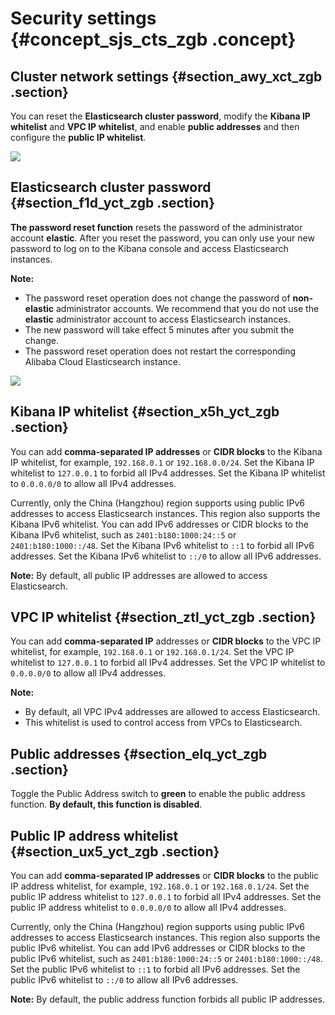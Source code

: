 # Security settings {#concept_sjs_cts_zgb .concept}

## Cluster network settings {#section_awy_xct_zgb .section}

You can reset the **Elasticsearch cluster password**, modify the **Kibana IP whitelist** and **VPC IP whitelist**, and enable **public addresses** and then configure the **public IP whitelist**.

![](http://static-aliyun-doc.oss-cn-hangzhou.aliyuncs.com/assets/img/134295/155350204540173_en-US.png)

## Elasticsearch cluster password {#section_f1d_yct_zgb .section}

**The password reset function** resets the password of the administrator account **elastic**. After you reset the password, you can only use your new password to log on to the Kibana console and access Elasticsearch instances.

**Note:** 

-   The password reset operation does not change the password of **non-elastic** administrator accounts. We recommend that you do not use the **elastic** administrator account to access Elasticsearch instances.
-   The new password will take effect 5 minutes after you submit the change.
-   The password reset operation does not restart the corresponding Alibaba Cloud Elasticsearch instance.

![](http://static-aliyun-doc.oss-cn-hangzhou.aliyuncs.com/assets/img/134295/155350204540174_en-US.jpg)

## Kibana IP whitelist {#section_x5h_yct_zgb .section}

You can add **comma-separated IP addresses** or **CIDR blocks** to the Kibana IP whitelist, for example, `192.168.0.1` or `192.168.0.0/24`. Set the Kibana IP whitelist to `127.0.0.1` to forbid all IPv4 addresses. Set the Kibana IP whitelist to `0.0.0.0/0` to allow all IPv4 addresses.

Currently, only the China \(Hangzhou\) region supports using public IPv6 addresses to access Elasticsearch instances. This region also supports the Kibana IPv6 whitelist. You can add IPv6 addresses or CIDR blocks to the Kibana IPv6 whitelist, such as `2401:b180:1000:24::5` or `2401:b180:1000::/48`. Set the Kibana IPv6 whitelist to `::1` to forbid all IPv6 addresses. Set the Kibana IPv6 whitelist to `::/0` to allow all IPv6 addresses.

**Note:** By default, all public IP addresses are allowed to access Elasticsearch.

## VPC IP whitelist {#section_ztl_yct_zgb .section}

You can add **comma-separated IP** addresses or **CIDR blocks** to the VPC IP whitelist, for example, `192.168.0.1` or `192.168.0.1/24`. Set the VPC IP whitelist to `127.0.0.1` to forbid all IPv4 addresses. Set the VPC IP whitelist to `0.0.0.0/0` to allow all IPv4 addresses.

**Note:** 

-   By default, all VPC IPv4 addresses are allowed to access Elasticsearch.
-   This whitelist is used to control access from VPCs to Elasticsearch.

## Public addresses {#section_elq_yct_zgb .section}

Toggle the Public Address switch to **green** to enable the public address function. **By default, this function is disabled**.

## Public IP address whitelist {#section_ux5_yct_zgb .section}

You can add **comma-separated IP addresses** or **CIDR blocks** to the public IP address whitelist, for example, `192.168.0.1` or `192.168.0.1/24`. Set the public IP address whitelist to `127.0.0.1` to forbid all IPv4 addresses. Set the public IP address whitelist to `0.0.0.0/0` to allow all IPv4 addresses.

Currently, only the China \(Hangzhou\) region supports using public IPv6 addresses to access Elasticsearch instances. This region also supports the public IPv6 whitelist. You can add IPv6 addresses or CIDR blocks to the public IPv6 whitelist, such as `2401:b180:1000:24::5` or `2401:b180:1000::/48`. Set the public IPv6 whitelist to `::1` to forbid all IPv6 addresses. Set the public IPv6 whitelist to `::/0` to allow all IPv6 addresses.

**Note:** By default, the public address function forbids all public IP addresses.

